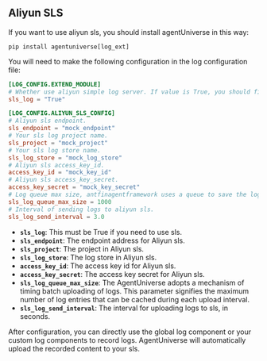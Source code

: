 ## Aliyun SLS
If you want to use aliyun sls, you should install agentUniverse in this way:
```shell
pip install agentuniverse[log_ext]
```

You will need to make the following configuration in the log configuration file:
```toml
[LOG_CONFIG.EXTEND_MODULE]
# Whether use aliyun simple log server. If value is True, you should fill the ALIYUN_SLS_CONFIG below.
sls_log = "True"

[LOG_CONFIG.ALIYUN_SLS_CONFIG]
# Aliyun sls endpoint.
sls_endpoint = "mock_endpoint"
# Your sls log project name.
sls_project = "mock_project"
# Your sls log store name.
sls_log_store = "mock_log_store"
# Aliyun sls access_key_id.
access_key_id = "mock_key_id"
# Aliyun sls access_key_secret.
access_key_secret = "mock_key_secret"
# Log queue max size, antfinagentframework uses a queue to save the logs to be sent, they will be sent periodically.
sls_log_queue_max_size = 1000
# Interval of sending logs to aliyun sls.
sls_log_send_interval = 3.0
```
- **`sls_log`**: This must be True if you need to use sls.
- **`sls_endpoint`**: The endpoint address for Aliyun sls.
- **`sls_project`**: The project in Aliyun sls.
- **`sls_log_store`**: The log store in Aliyun sls.
- **`access_key_id`**: The access key id for Aliyun sls.
- **`access_key_secret`**: The access key secret for Aliyun sls.
- **`sls_log_queue_max_size`**: The AgentUniverse adopts a mechanism of timing batch uploading of logs. This parameter signifies the maximum number of log entries that can be cached during each upload interval.
- **`sls_log_send_interval`**: The interval for uploading logs to sls, in seconds.

 After configuration, you can directly use the global log component or your custom log components to record logs. AgentUniverse will automatically upload the recorded content to your sls.